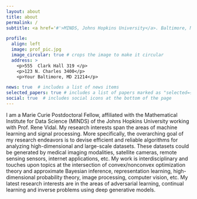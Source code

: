 ```yaml
---
layout: about
title: about
permalink: /
subtitle: <a href='#'>MINDS, Johns Hopkins University</a>. Baltimore, MD, USA. parisg@jhu.edu. Λάθε Βιώσας. Etc.

profile:
  align: left
  image: prof_pic.jpg
  image_circular: true # crops the image to make it circular
  address: >
    <p>555  Clark Hall 319 </p>
    <p>123 N. Charles 3400</p>
    <p>Your Baltimore, MD 21214</p>

news: true  # includes a list of news items
selected_papers: true # includes a list of papers marked as "selected={true}"
social: true  # includes social icons at the bottom of the page
---
```

I am a Marie Curie Postdoctoral Fellow, affiliated with the Mathematical Institute for Data Science (MINDS) of the Johns Hopkins University working with Prof. Rene Vidal. 
My research interests span the areas of machine learning and signal processing. More specifically, the overarching goal of my research endeavors is to devise efficient and reliable algorithms for analyzing high-dimensional and large-scale datasets. These datasets could be generated by medical imaging modalities, satellite cameras, remote sensing sensors, internet applications, etc. My work is interdisciplinary and touches upon topics at the intersection of convex/nonconvex optimization theory and approximate Bayesian inference, representation learning, high-dimensional probability theory, image processing, computer vision, etc.  My latest research interests are in the areas of adversarial learning, continual learning and inverse problems using deep generative models. 

